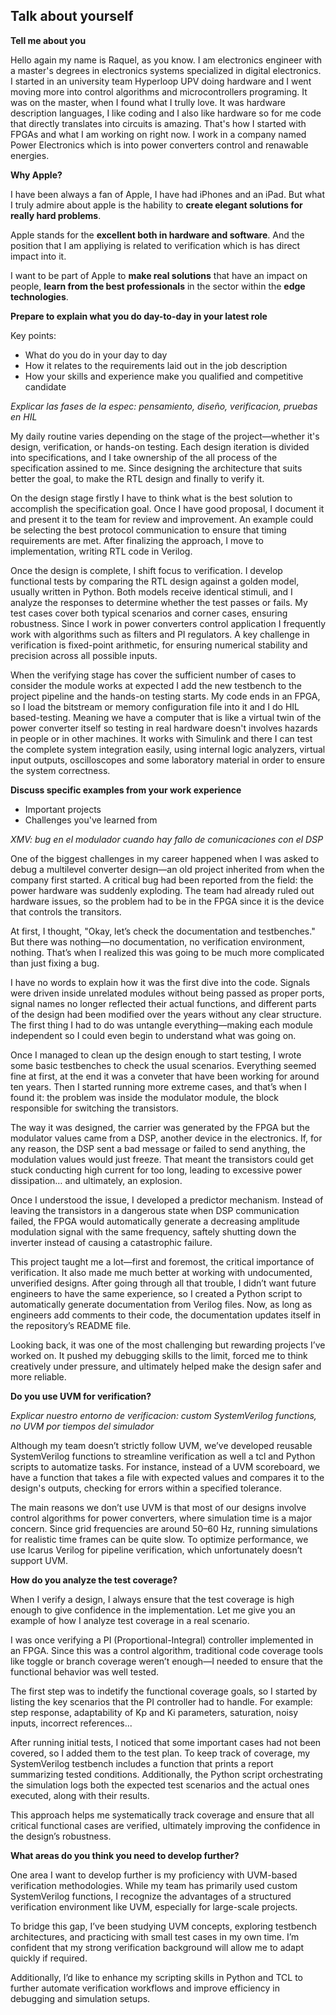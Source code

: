 ## Talk about yourself

**Tell me about you**

Hello again my name is Raquel, as you know. I am electronics engineer with a master's degrees in electronics systems specialized in digital electronics. I started in an university team Hyperloop UPV doing hardware and I went moving more into control algorithms and microcontrollers programing. It was on the master, when I found what I trully love. It was hardware description languages, I like coding and I also like hardware so for me code that directly translates into circuits is amazing. That's how I started with FPGAs and what I am working on right now. I work in a company named Power Electronics which is into power converters control and renawable energies. 

**Why Apple?**

I have been always a fan of Apple, I have had iPhones and an iPad. But what I truly admire about apple is the hability to **create elegant solutions for really hard problems**. 

Apple stands for the **excellent both in hardware and software**. And the position that I am appliying is related to verification which is has direct impact into it. 

I want to be part of Apple to **make real solutions** that have an impact on people, **learn from the best professionals** in the sector within the **edge technologies**.

**Prepare to explain what you do day-to-day in your latest role**

Key points:

* What do you do in your day to day
* How it relates to the requirements laid out in the job description
* How your skills and experience make you qualified and competitive candidate

*Explicar las fases de la espec: pensamiento, diseño, verificacion, pruebas en HIL*

My daily routine varies depending on the stage of the project—whether it's design, verification, or hands-on testing. Each design iteration is divided into specifications, and I take ownership of the all process of the specification assined to me. Since designing the architecture that suits better the goal, to make the RTL design and finally to verify it. 

On the design stage firstly I have to think what is the best solution to accomplish the specification goal. Once I have good proposal, I document it and present it to the team for review and improvement. An example could be selecting the best protocol communication to ensure that timing requirements are met. After finalizing the approach, I move to implementation, writing RTL code in Verilog.

Once the design is complete, I shift focus to verification. I develop functional tests by comparing the RTL design against a golden model, usually written in Python. Both models receive identical stimuli, and I analyze the responses to determine whether the test passes or fails. My test cases cover both typical scenarios and corner cases, ensuring robustness. Since I work in power converters control application I frequently work with algorithms such as filters and PI regulators. A key challenge in verification is fixed-point arithmetic, for ensuring numerical stability and precision across all possible inputs.

When the verifying stage has cover the sufficient number of cases to consider the module works at expected I add the new testbench to the project pipeline and the hands-on testing starts. My code ends in an FPGA, so I load the bitstream or memory configuration file into it and I do HIL based-testing. Meaning we have a computer that is like a virtual twin of the power converter itself so testing in real hardware doesn't involves hazards in people or in other machines. It works with Simulink and there I can test the complete system integration easily, using internal logic analyzers, virtual input outputs, oscilloscopes and some laboratory material in order to ensure the system correctness. 

**Discuss specific examples from your work experience**

* Important projects
* Challenges you've learned from

*XMV: bug en el modulador cuando hay fallo de comunicaciones con el DSP*

One of the biggest challenges in my career happened when I was asked to debug a multilevel converter design—an old project inherited from when the company first started. A critical bug had been reported from the field: the power hardware was suddenly exploding. The team had already ruled out hardware issues, so the problem had to be in the FPGA since it is the device that controls the transitors.

At first, I thought, "Okay, let’s check the documentation and testbenches." But there was nothing—no documentation, no verification environment, nothing. That’s when I realized this was going to be much more complicated than just fixing a bug.

I have no words to explain how it was the first dive into the code. Signals were driven inside unrelated modules without being passed as proper ports, signal names no longer reflected their actual functions, and different parts of the design had been modified over the years without any clear structure. The first thing I had to do was untangle everything—making each module independent so I could even begin to understand what was going on.

Once I managed to clean up the design enough to start testing, I wrote some basic testbenches to check the usual scenarios. Everything seemed fine at first, at the end it was a conveter that have been working for around ten years. Then I started running more extreme cases, and that’s when I found it: the problem was inside the modulator module, the block responsible for switching the transistors.

The way it was designed, the carrier was generated by the FPGA but the modulator values came from a DSP, another device in the electronics. If, for any reason, the DSP sent a bad message or failed to send anything, the modulation values would just freeze. That meant the transistors could get stuck conducting high current for too long, leading to excessive power dissipation… and ultimately, an explosion.

Once I understood the issue, I developed a predictor mechanism. Instead of leaving the transistors in a dangerous state when DSP communication failed, the FPGA would automatically generate a decreasing amplitude modulation signal with the same frequency, saftely shutting down the inverter instead of causing a catastrophic failure.

This project taught me a lot—first and foremost, the critical importance of verification. It also made me much better at working with undocumented, unverified designs. After going through all that trouble, I didn’t want future engineers to have the same experience, so I created a Python script to automatically generate documentation from Verilog files. Now, as long as engineers add comments to their code, the documentation updates itself in the repository’s README file.

Looking back, it was one of the most challenging but rewarding projects I’ve worked on. It pushed my debugging skills to the limit, forced me to think creatively under pressure, and ultimately helped make the design safer and more reliable.

**Do you use UVM for verification?**

*Explicar nuestro entorno de verificacion: custom SystemVerilog functions, no UVM por tiempos del simulador*

Although my team doesn’t strictly follow UVM, we’ve developed reusable SystemVerilog functions to streamline verification as well a tcl and Python scripts to automatize tasks. For instance, instead of a UVM scoreboard, we have a function that takes a file with expected values and compares it to the design's outputs, checking for errors within a specified tolerance.

The main reasons we don’t use UVM is that most of our designs involve control algorithms for power converters, where simulation time is a major concern. Since grid frequencies are around 50–60 Hz, running simulations for realistic time frames can be quite slow. To optimize performance, we use Icarus Verilog for pipeline verification, which unfortunately doesn’t support UVM.

**How do you analyze the test coverage?**

When I verify a design, I always ensure that the test coverage is high enough to give confidence in the implementation. Let me give you an example of how I analyze test coverage in a real scenario.

I was once verifying a PI (Proportional-Integral) controller implemented in an FPGA. Since this was a control algorithm, traditional code coverage tools like toggle or branch coverage weren’t enough—I needed to ensure that the functional behavior was well tested.

The first step was to indetify the functional coverage goals, so I started by listing the key scenarios that the PI controller had to handle. For example: step response, adaptability of Kp and Ki parameters, saturation, noisy inputs, incorrect references... 

After running initial tests, I noticed that some important cases had not been covered, so I added them to the test plan. To keep track of coverage, my SystemVerilog testbench includes a function that prints a report summarizing tested conditions. Additionally, the Python script orchestrating the simulation logs both the expected test scenarios and the actual ones executed, along with their results.

This approach helps me systematically track coverage and ensure that all critical functional cases are verified, ultimately improving the confidence in the design’s robustness.

**What areas do you think you need to develop further?**

One area I want to develop further is my proficiency with UVM-based verification methodologies. While my team has primarily used custom SystemVerilog functions, I recognize the advantages of a structured verification environment like UVM, especially for large-scale projects.

To bridge this gap, I’ve been studying UVM concepts, exploring testbench architectures, and practicing with small test cases in my own time. I’m confident that my strong verification background will allow me to adapt quickly if required.

Additionally, I’d like to enhance my scripting skills in Python and TCL to further automate verification workflows and improve efficiency in debugging and simulation setups.
